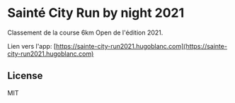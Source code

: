 # Sainté City Run by night 2021

Classement de la course 6km Open de l'édition 2021.

Lien vers l'app: [https://sainte-city-run2021.hugoblanc.com](https://sainte-city-run2021.hugoblanc.com)

## License

MIT
